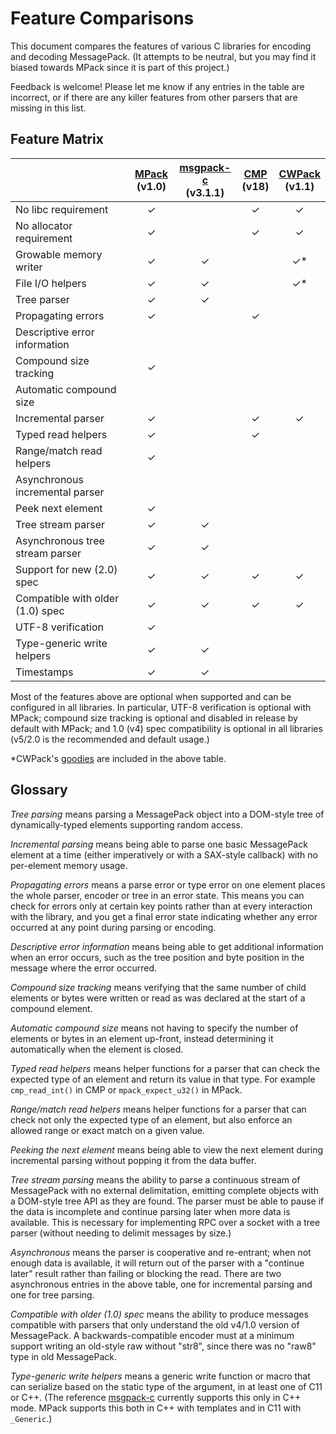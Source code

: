 # Feature Comparisons

This document compares the features of various C libraries for encoding and decoding MessagePack. (It attempts to be neutral, but you may find it biased towards MPack since it is part of this project.)

Feedback is welcome! Please let me know if any entries in the table are incorrect, or if there are any killer features from other parsers that are missing in this list.

## Feature Matrix

[mpack]: https://github.com/ludocode/mpack
[msgpack-c]: https://github.com/msgpack/msgpack-c
[cmp]: https://github.com/camgunz/cmp
[cwpack]: https://github.com/clwi/CWPack

|    | [MPack][mpack]<br>(v1.0) | [msgpack-c][msgpack-c]<br>(v3.1.1) | [CMP][cmp]<br>(v18) | [CWPack][cwpack]<br>(v1.1) |
|:------------------------------------|:---:|:---:|:---:|:---:|
| No libc requirement                 | ✓   |     | ✓   | ✓   |
| No allocator requirement            | ✓   |     | ✓   | ✓   |
| Growable memory writer              | ✓   | ✓   |     | ✓\* |
| File I/O helpers                    | ✓   | ✓   |     | ✓\* |
| Tree parser                         | ✓   | ✓   |     |     |
| Propagating errors                  | ✓   |     | ✓   |     |
| Descriptive error information       |     |     |     |     |
| Compound size tracking              | ✓   |     |     |     |
| Automatic compound size             |     |     |     |     |
| Incremental parser                  | ✓   |     | ✓   | ✓   |
| Typed read helpers                  | ✓   |     | ✓   |     |
| Range/match read helpers            | ✓   |     |     |     |
| Asynchronous incremental parser     |     |     |     |     |
| Peek next element                   | ✓   |     |     |     |
| Tree stream parser                  | ✓   | ✓   |     |     |
| Asynchronous tree stream parser     | ✓   | ✓   |     |     |
| Support for new (2.0) spec          | ✓   | ✓   | ✓   | ✓   |
| Compatible with older (1.0) spec    | ✓   | ✓   | ✓   | ✓   |
| UTF-8 verification                  | ✓   |     |     |     |
| Type-generic write helpers          | ✓   | ✓   |     |     |
| Timestamps                          | ✓   | ✓   |     |     |

Most of the features above are optional when supported and can be configured in all libraries. In particular, UTF-8 verification is optional with MPack; compound size tracking is optional and disabled in release by default with MPack; and 1.0 (v4) spec compatibility is optional in all libraries (v5/2.0 is the recommended and default usage.)

\*CWPack's [goodies](https://github.com/clwi/CWPack/tree/master/goodies) are included in the above table.

## Glossary

*Tree parsing* means parsing a MessagePack object into a DOM-style tree of dynamically-typed elements supporting random access.

*Incremental parsing* means being able to parse one basic MessagePack element at a time (either imperatively or with a SAX-style callback) with no per-element memory usage.

*Propagating errors* means a parse error or type error on one element places the whole parser, encoder or tree in an error state. This means you can check for errors only at certain key points rather than at every interaction with the library, and you get a final error state indicating whether any error occurred at any point during parsing or encoding.

*Descriptive error information* means being able to get additional information when an error occurs, such as the tree position and byte position in the message where the error occurred.

*Compound size tracking* means verifying that the same number of child elements or bytes were written or read as was declared at the start of a compound element.

*Automatic compound size* means not having to specify the number of elements or bytes in an element up-front, instead determining it automatically when the element is closed.

*Typed read helpers* means helper functions for a parser that can check the expected type of an element and return its value in that type. For example `cmp_read_int()` in CMP or `mpack_expect_u32()` in MPack.

*Range/match read helpers* means helper functions for a parser that can check not only the expected type of an element, but also enforce an allowed range or exact match on a given value.

*Peeking the next element* means being able to view the next element during incremental parsing without popping it from the data buffer.

*Tree stream parsing* means the ability to parse a continuous stream of MessagePack with no external delimitation, emitting complete objects with a DOM-style tree API as they are found. The parser must be able to pause if the data is incomplete and continue parsing later when more data is available. This is necessary for implementing RPC over a socket with a tree parser (without needing to delimit messages by size.)

*Asynchronous* means the parser is cooperative and re-entrant; when not enough data is available, it will return out of the parser with a "continue later" result rather than failing or blocking the read. There are two asynchronous entries in the above table, one for incremental parsing and one for tree parsing.

*Compatible with older (1.0) spec* means the ability to produce messages compatible with parsers that only understand the old v4/1.0 version of MessagePack. A backwards-compatible encoder must at a minimum support writing an old-style raw without "str8", since there was no "raw8" type in old MessagePack.

*Type-generic write helpers* means a generic write function or macro that can serialize based on the static type of the argument, in at least one of C11 or C++. (The reference [msgpack-c][msgpack-c] currently supports this only in C++ mode. MPack supports this both in C++ with templates and in C11 with `_Generic`.)
